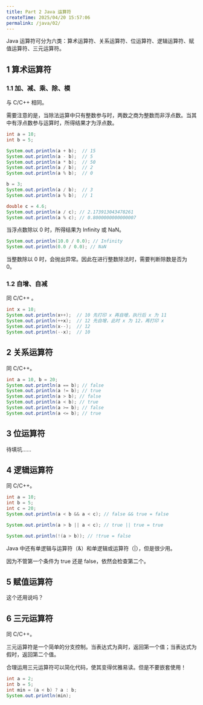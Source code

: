 ```yaml
---
title: Part 2 Java 运算符
createTime: 2025/04/20 15:57:06
permalink: /java/02/
---
```


Java 运算符可分为六类：算术运算符、关系运算符、位运算符、逻辑运算符、赋值运算符、三元运算符。

## 1 算术运算符

### 1.1 加、减、乘、除、模

与 C/C++ 相同。

需要注意的是，当除法运算中只有整数参与时，两数之商为整数而非浮点数。当其中有浮点数参与运算时，所得结果才为浮点数。

```java
int a = 10;
int b = 5;

System.out.println(a + b);  // 15
System.out.println(a - b);  // 5
System.out.println(a * b);  // 50
System.out.println(a / b);  // 2
System.out.println(a % b);  // 0

b = 3;
System.out.println(a / b);  // 3
System.out.println(a % b);  // 1

double c = 4.6;
System.out.println(a / c); // 2.173913043478261
System.out.println(a % c); // 0.8000000000000007
```

当浮点数除以 0 时，所得结果为 Infinity 或 NaN。

```java
System.out.println(10.0 / 0.0); // Infinity
System.out.println(0.0 / 0.0); // NaN
```

当整数除以 0 时，会抛出异常。因此在进行整数除法时，需要判断除数是否为 0。

### 1.2 自增、自减

同 C/C++ 。

```java
int x = 10;
System.out.println(x++);  // 10 先打印 x 再自增，执行后 x 为 11
System.out.println(++x);  // 12 先自增，此时 x 为 12，再打印 x
System.out.println(x--);  // 12
System.out.println(--x);  // 10
```

## 2 关系运算符

同 C/C++。

```java
int a = 10, b = 20;
System.out.println(a == b); // false
System.out.println(a != b); // true
System.out.println(a > b); // false
System.out.println(a < b); // true
System.out.println(a >= b); // false
System.out.println(a <= b); // true
```

## 3 位运算符

待填坑……

## 4 逻辑运算符

同 C/C++。

```java
int a = 10;
int b = 5;
int c = 20;
System.out.println(a < b && a < c); // false && true = false

System.out.println(a > b || a < c); // true || true = true

System.out.println(!(a > b)); // !true = false
```

Java 中还有单逻辑与运算符（&）和单逻辑或运算符（|），但是很少用。

因为不管第一个条件为 true 还是 false，依然会检查第二个。

## 5 赋值运算符

这个还用说吗？

## 6 三元运算符

同 C/C++。

三元运算符是一个简单的分支控制。当表达式为真时，返回第一个值；当表达式为假时，返回第二个值。

合理运用三元运算符可以简化代码，使其变得优雅易读。但是不要嵌套使用！

```java
int a = 2;
int b = 5;
int min = (a < b) ? a : b;
System.out.println(min);
```

